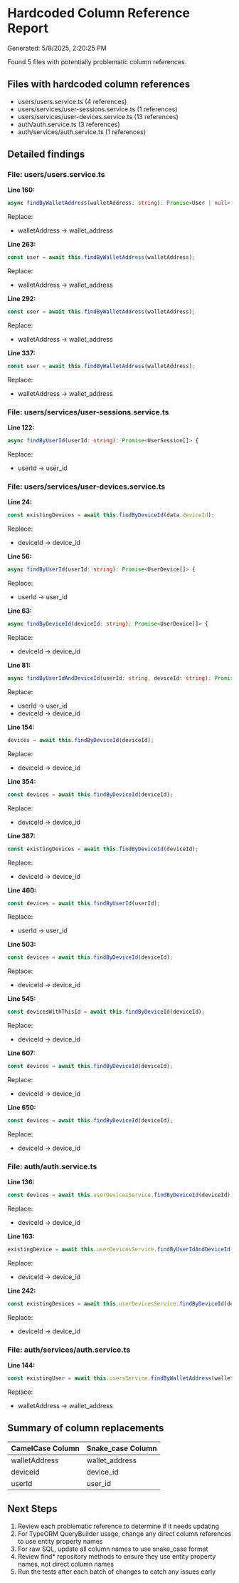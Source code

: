 # Hardcoded Column Reference Report

Generated: 5/8/2025, 2:20:25 PM

Found 5 files with potentially problematic column references.

## Files with hardcoded column references

- users/users.service.ts (4 references)
- users/services/user-sessions.service.ts (1 references)
- users/services/user-devices.service.ts (13 references)
- auth/auth.service.ts (3 references)
- auth/services/auth.service.ts (1 references)

## Detailed findings

### File: users/users.service.ts

**Line 160:**

```typescript
async findByWalletAddress(walletAddress: string): Promise<User | null> {
```

Replace:
- walletAddress → wallet_address

**Line 263:**

```typescript
const user = await this.findByWalletAddress(walletAddress);
```

Replace:
- walletAddress → wallet_address

**Line 292:**

```typescript
const user = await this.findByWalletAddress(walletAddress);
```

Replace:
- walletAddress → wallet_address

**Line 337:**

```typescript
const user = await this.findByWalletAddress(walletAddress);
```

Replace:
- walletAddress → wallet_address

### File: users/services/user-sessions.service.ts

**Line 122:**

```typescript
async findByUserId(userId: string): Promise<UserSession[]> {
```

Replace:
- userId → user_id

### File: users/services/user-devices.service.ts

**Line 24:**

```typescript
const existingDevices = await this.findByDeviceId(data.deviceId);
```

Replace:
- deviceId → device_id

**Line 56:**

```typescript
async findByUserId(userId: string): Promise<UserDevice[]> {
```

Replace:
- userId → user_id

**Line 63:**

```typescript
async findByDeviceId(deviceId: string): Promise<UserDevice[]> {
```

Replace:
- deviceId → device_id

**Line 81:**

```typescript
async findByUserIdAndDeviceId(userId: string, deviceId: string): Promise<UserDevice | null> {
```

Replace:
- userId → user_id
- deviceId → device_id

**Line 154:**

```typescript
devices = await this.findByDeviceId(deviceId);
```

Replace:
- deviceId → device_id

**Line 354:**

```typescript
const devices = await this.findByDeviceId(deviceId);
```

Replace:
- deviceId → device_id

**Line 387:**

```typescript
const existingDevices = await this.findByDeviceId(deviceId);
```

Replace:
- deviceId → device_id

**Line 460:**

```typescript
const devices = await this.findByUserId(userId);
```

Replace:
- userId → user_id

**Line 503:**

```typescript
const devices = await this.findByDeviceId(deviceId);
```

Replace:
- deviceId → device_id

**Line 545:**

```typescript
const devicesWithThisId = await this.findByDeviceId(deviceId);
```

Replace:
- deviceId → device_id

**Line 607:**

```typescript
const devices = await this.findByDeviceId(deviceId);
```

Replace:
- deviceId → device_id

**Line 650:**

```typescript
const devices = await this.findByDeviceId(deviceId);
```

Replace:
- deviceId → device_id

### File: auth/auth.service.ts

**Line 136:**

```typescript
const devices = await this.userDevicesService.findByDeviceId(deviceId);
```

Replace:
- deviceId → device_id

**Line 163:**

```typescript
existingDevice = await this.userDevicesService.findByUserIdAndDeviceId(user.id, deviceId);
```

Replace:
- deviceId → device_id

**Line 242:**

```typescript
const existingDevices = await this.userDevicesService.findByDeviceId(deviceId);
```

Replace:
- deviceId → device_id

### File: auth/services/auth.service.ts

**Line 144:**

```typescript
const existingUser = await this.usersService.findByWalletAddress(walletAddress);
```

Replace:
- walletAddress → wallet_address

## Summary of column replacements

| CamelCase Column | Snake_case Column |
|-----------------|------------------|
| walletAddress | wallet_address |
| deviceId | device_id |
| userId | user_id |

## Next Steps

1. Review each problematic reference to determine if it needs updating
2. For TypeORM QueryBuilder usage, change any direct column references to use entity property names
3. For raw SQL, update all column names to use snake_case format
4. Review find* repository methods to ensure they use entity property names, not direct column names
5. Run the tests after each batch of changes to catch any issues early
